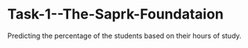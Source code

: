 # Task-1--The-Saprk-Foundataion
Predicting the percentage of the students based on their hours of study.
